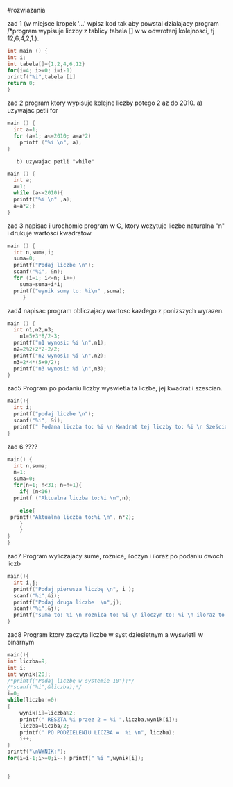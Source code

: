 #rozwiazania

zad 1 (w miejsce kropek '...' wpisz kod tak aby powstal dzialajacy program /*program wypisuje liczby z tablicy tabela []
w w odwrotenj kolejnosci, tj 12,6,4,2,1.).

```c
int main () {
int i;
int tabela[]={1,2,4,6,12}
for(i=4; i>=0; i=i-1)
printf("%i",tabela [i]
return 0;
}
```

zad 2 program ktory wypisuje kolejne liczby potego 2 az do 2010.
       a) uzywajac petli for
```c
main () {
  int a=1;
  for (a=1; a<=2010; a=a*2)
    printf ("%i \n", a);
}
```
       
       b) uzywajac petli "while"
```c
main () {
  int a;
  a=1;
  while (a<=2010){
  printf("%i \n" ,a);
  a=a*2;}
}
```

zad 3 napisac i urochomic program w C, ktory wczytuje liczbe naturalna "n" i drukuje wartosci kwadratow.
```c
main () {
  int n,suma,i;
  suma=0;
  printf("Podaj liczbe \n");
  scanf("%i", &n);
  for (i=1; i<=n; i++)
    suma=suma+i*i;
  printf("wynik sumy to: %i\n" ,suma);
	 }
```

zad4 napisac program obliczajacy wartosc kazdego z ponizszych wyrazen.
```c
main () {
  int n1,n2,n3;
    n1=5+3*8/2-3;
  printf("n1 wynosi: %i \n",n1);
  n2=2%2+2*2-2/2;
  printf("n2 wynosi: %i \n",n2);
  n3=2*4*(5+9/2);
  printf("n3 wynosi: %i \n",n3);
}
```

zad5 Program po podaniu liczby wyswietla ta liczbe, jej kwadrat i szescian.
```c 
main(){
  int i;
  printf("podaj liczbe \n");
  scanf("%i", &i);
  printf(" Podana liczba to: %i \n Kwadrat tej liczby to: %i \n Sześcian tej liczby to: %i \n", i, i*i, i*i*i);
}
```

zad 6 ????
```c
main() {
  int n,suma;
  n=1;
  suma=0;
  for(n=1; n<31; n=n+1){
    if{ (n<16)
  printf ("Aktualna liczba to:%i \n",n);

    else{ 
 printf("Aktualna liczba to:%i \n", n*2);
    }
    }
}
}
```

zad7 Program wyliczajacy sume, roznice, iloczyn i iloraz po podaniu dwoch liczb
```c
main(){
  int i,j;
  printf("Podaj pierwsza liczbę \n", i );
  scanf("%i",&i);
  printf("Podaj druga liczbe  \n",j);
  scanf("%i",&j);
  printf("suma to: %i \n roznica to: %i \n iloczyn to: %i \n iloraz to: %i \n",i+j, i-j, i*j, i/j);
}
```

zad8 Program ktory zaczyta liczbe w syst dziesietnym a wyswietli w binarnym
```c
main(){
int liczba=9;
int i;
int wynik[20];
/*printf("Podaj liczbę w systemie 10");*/
/*scanf("%i",&liczba);*/
i=0;
while(liczba!=0)
{
    wynik[i]=liczba%2;
    printf(" RESZTA %i przez 2 = %i ",liczba,wynik[i]);
    liczba=liczba/2;
    printf(" PO PODZIELENIU LICZBA =  %i \n", liczba);
    i++;
}
printf("\nWYNIK:");
for(i=i-1;i>=0;i--) printf(" %i ",wynik[i]);


}
```
